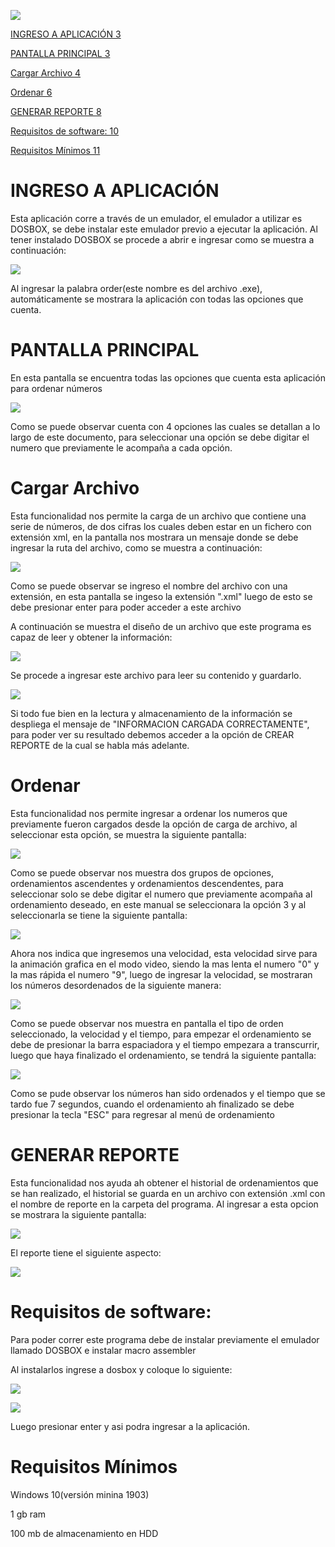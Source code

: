 ![](media/image1.png)





[INGRESO A APLICACIÓN 3](#ingreso-a-aplicación)

[PANTALLA PRINCIPAL 3](#pantalla-principal)

[Cargar Archivo 4](#cargar-archivo)

[Ordenar 6](#ordenar)

[GENERAR REPORTE 8](#generar-reporte)

[Requisitos de software: 10](#requisitos-de-software)

[Requisitos Mínimos 11](#requisitos-mínimos)

# 

# INGRESO A APLICACIÓN

Esta aplicación corre a través de un emulador, el emulador a utilizar es DOSBOX, se debe instalar este emulador previo a ejecutar la aplicación. Al tener instalado DOSBOX se procede a abrir e ingresar como se muestra a continuación:

![](media/image2.png)

Al ingresar la palabra order(este nombre es del archivo .exe), automáticamente se mostrara la aplicación con todas las opciones que cuenta.

# PANTALLA PRINCIPAL

En esta pantalla se encuentra todas las opciones que cuenta esta aplicación para ordenar números

![](media/image3.png)

Como se puede observar cuenta con 4 opciones las cuales se detallan a lo largo de este documento, para seleccionar una opción se debe digitar el numero que previamente le acompaña a cada opción.

# Cargar Archivo

Esta funcionalidad nos permite la carga de un archivo que contiene una serie de números, de dos cifras los cuales deben estar en un fichero con extensión xml, en la pantalla nos mostrara un mensaje donde se debe ingresar la ruta del archivo, como se muestra a continuación:

![](media/image4.png)

Como se puede observar se ingreso el nombre del archivo con una extensión, en esta pantalla se ingeso la extensión ".xml" luego de esto se debe presionar enter para poder acceder a este archivo

A continuación se muestra el diseño de un archivo que este programa es capaz de leer y obtener la información:

![](media/image5.png)

Se procede a ingresar este archivo para leer su contenido y guardarlo.

![](media/image6.png)

Si todo fue bien en la lectura y almacenamiento de la información se despliega el mensaje de "INFORMACION CARGADA CORRECTAMENTE", para poder ver su resultado debemos acceder a la opción de CREAR REPORTE de la cual se habla más adelante.

# Ordenar

Esta funcionalidad nos permite ingresar a ordenar los numeros que previamente fueron cargados desde la opción de carga de archivo, al seleccionar esta opción, se muestra la siguiente pantalla:

![](media/image7.png)

Como se puede observar nos muestra dos grupos de opciones, ordenamientos ascendentes y ordenamientos descendentes, para seleccionar solo se debe digitar el numero que previamente acompaña al ordenamiento deseado, en este manual se seleccionara la opción 3 y al seleccionarla se tiene la siguiente pantalla:

![](media/image8.png)

Ahora nos indica que ingresemos una velocidad, esta velocidad sirve para la animación grafica en el modo video, siendo la mas lenta el numero "0" y la mas rápida el numero "9", luego de ingresar la velocidad, se mostraran los números desordenados de la siguiente manera:

![](media/image9.png)

Como se puede observar nos muestra en pantalla el tipo de orden seleccionado, la velocidad y el tiempo, para empezar el ordenamiento se debe de presionar la barra espaciadora y el tiempo empezara a transcurrir, luego que haya finalizado el ordenamiento, se tendrá la siguiente pantalla:

![](media/image10.png)

Como se pude observar los números han sido ordenados y el tiempo que se tardo fue 7 segundos, cuando el ordenamiento ah finalizado se debe presionar la tecla "ESC" para regresar al menú de ordenamiento

# GENERAR REPORTE

Esta funcionalidad nos ayuda ah obtener el historial de ordenamientos que se han realizado, el historial se guarda en un archivo con extensión .xml con el nombre de reporte en la carpeta del programa. Al ingresar a esta opcion se mostrara la siguiente pantalla:

![](media/image11.png)

El reporte tiene el siguiente aspecto:

![](media/image12.png)

# Requisitos de software:

Para poder correr este programa debe de instalar previamente el emulador llamado DOSBOX e instalar macro assembler

Al instalarlos ingrese a dosbox y coloque lo siguiente:

![](media/image13.png)

![](media/image2.png)

Luego presionar enter y asi podra ingresar a la aplicación.

# Requisitos Mínimos

Windows 10(versión minina 1903)

1 gb ram

100 mb de almacenamiento en HDD
